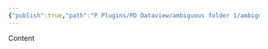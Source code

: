 ```yaml
---
{"publish":true,"path":"P Plugins/PD Dataview/ambiguous folder 1/ambiguous file.md","permalink":"/p-plugins/pd-dataview/ambiguous-folder-1/ambiguous-file/","PassFrontmatter":true}
---
```


Content